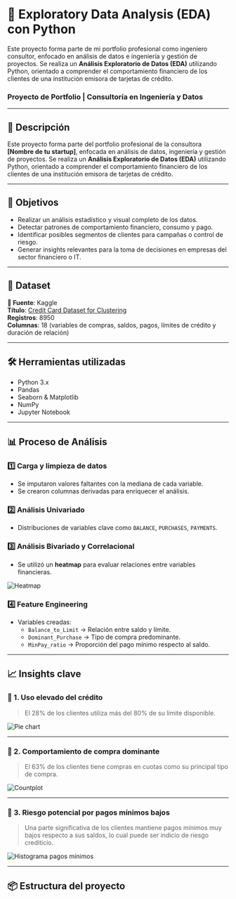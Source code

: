 # 🧠 Exploratory Data Analysis (EDA) con Python
Este proyecto forma parte de mi portfolio profesional como ingeniero consultor, enfocado en análisis de datos e ingeniería y gestión de proyectos.  Se realiza un **Análisis Exploratorio de Datos (EDA)** utilizando Python, orientado a comprender el comportamiento financiero de los clientes de una institución emisora de tarjetas de crédito.


 
### Proyecto de Portfolio | Consultoría en Ingeniería y Datos
---
## 📌 Descripción

Este proyecto forma parte del portfolio profesional de la consultora **[Nombre de tu startup]**, enfocada en análisis de datos, ingeniería y gestión de proyectos. Se realiza un **Análisis Exploratorio de Datos (EDA)** utilizando Python, orientado a comprender el comportamiento financiero de los clientes de una institución emisora de tarjetas de crédito.

---

## 🎯 Objetivos

- Realizar un análisis estadístico y visual completo de los datos.
- Detectar patrones de comportamiento financiero, consumo y pago.
- Identificar posibles segmentos de clientes para campañas o control de riesgo.
- Generar insights relevantes para la toma de decisiones en empresas del sector financiero o IT.

---

## 📂 Dataset

**🔗 Fuente**: Kaggle  
**Título**: [Credit Card Dataset for Clustering](https://www.kaggle.com/datasets/arjunbhasin2013/ccdata)  
**Registros**: 8950  
**Columnas**: 18 (variables de compras, saldos, pagos, límites de crédito y duración de relación)

---

## 🛠️ Herramientas utilizadas

- Python 3.x
- Pandas
- Seaborn & Matplotlib
- NumPy
- Jupyter Notebook

---

## 📊 Proceso de Análisis

### 1️⃣ Carga y limpieza de datos  
- Se imputaron valores faltantes con la mediana de cada variable.
- Se crearon columnas derivadas para enriquecer el análisis.

### 2️⃣ Análisis Univariado  
- Distribuciones de variables clave como `BALANCE`, `PURCHASES`, `PAYMENTS`.

### 3️⃣ Análisis Bivariado y Correlacional  
- Se utilizó un **heatmap** para evaluar relaciones entre variables financieras.

![Heatmap](img/heatmap.png)

### 4️⃣ Feature Engineering  
- Variables creadas:  
  - `Balance_to_Limit` → Relación entre saldo y límite.
  - `Dominant_Purchase` → Tipo de compra predominante.
  - `MinPay_ratio` → Proporción del pago mínimo respecto al saldo.

---

## 📈 Insights clave

### 📌 1. Uso elevado del crédito
> El 28% de los clientes utiliza más del 80% de su límite disponible.

![Pie chart](img/uso_credito.png)

---

### 📌 2. Comportamiento de compra dominante
> El 63% de los clientes tiene compras en cuotas como su principal tipo de compra.

![Countplot](img/dominant_purchase.png)

---

### 📌 3. Riesgo potencial por pagos mínimos bajos
> Una parte significativa de los clientes mantiene pagos mínimos muy bajos respecto a sus saldos, lo cual puede ser indicio de riesgo crediticio.

![Histograma pagos mínimos](img/minpay_ratio.png)

---

## 📦 Estructura del proyecto


